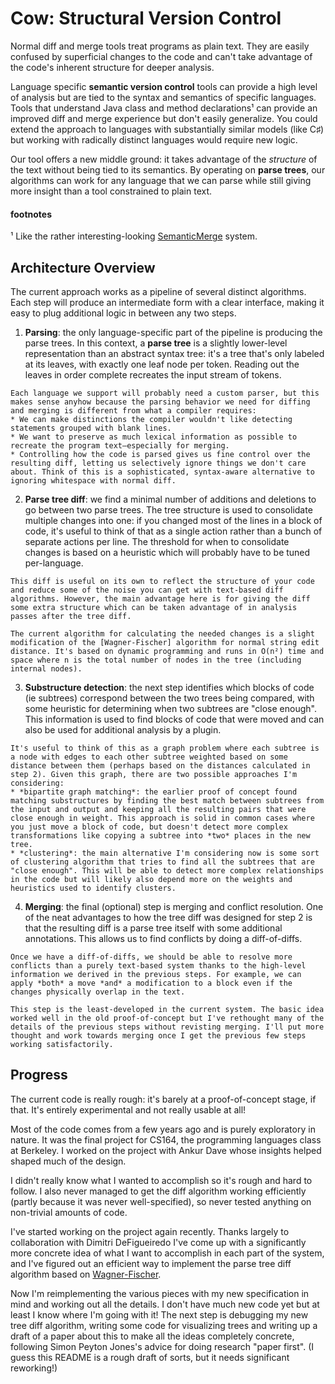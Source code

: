 # Cow: Structural Version Control
Normal diff and merge tools treat programs as plain text. They are easily confused by superficial changes to the code and can't take advantage of the code's inherent structure for deeper analysis.

Language specific **semantic version control** tools can provide a high level of analysis but are tied to the syntax and semantics of specific languages. Tools that understand Java class and method declarations¹ can provide an improved diff and merge experience but don't easily generalize. You could extend the approach to languages with substantially similar models (like C♯) but working with radically distinct languages would require new logic.

Our tool offers a new middle ground: it takes advantage of the *structure* of the text without being tied to its semantics. By operating on **parse trees**, our algorithms can work for any language that we can parse while still giving more insight than a tool constrained to plain text.

#### footnotes
¹ Like the rather interesting-looking [SemanticMerge] system.

[SemanticMerge]: https://www.semanticmerge.com/

## Architecture Overview

The current approach works as a pipeline of several distinct algorithms. Each step will produce an intermediate form with a clear interface, making it easy to plug additional logic in between any two steps.

  1. **Parsing**: the only language-specific part of the pipeline is producing the parse trees. In this context, a **parse tree** is a slightly lower-level representation than an abstract syntax tree: it's a tree that's only labeled at its leaves, with exactly one leaf node per token. Reading out the leaves in order complete recreates the input stream of tokens.
  
    Each language we support will probably need a custom parser, but this makes sense anyhow because the parsing behavior we need for diffing and merging is different from what a compiler requires:
    * We can make distinctions the compiler wouldn't like detecting statements grouped with blank lines.
    * We want to preserve as much lexical information as possible to recreate the program text—especially for merging.
    * Controlling how the code is parsed gives us fine control over the resulting diff, letting us selectively ignore things we don't care about. Think of this is a sophisticated, syntax-aware alternative to ignoring whitespace with normal diff.
  
  2. **Parse tree diff**: we find a minimal number of additions and deletions to go between two parse trees. The tree structure is used to consolidate multiple changes into one: if you changed most of the lines in a block of code, it's useful to think of that as a single action rather than a bunch of separate actions per line. The threshold for when to consolidate changes is based on a heuristic which will probably have to be tuned per-language.
  
    This diff is useful on its own to reflect the structure of your code and reduce some of the noise you can get with text-based diff algorithms. However, the main advantage here is for giving the diff some extra structure which can be taken advantage of in analysis passes after the tree diff.
  
    The current algorithm for calculating the needed changes is a slight modification of the [Wagner-Fischer] algorithm for normal string edit distance. It's based on dynamic programming and runs in O(n²) time and space where n is the total number of nodes in the tree (including internal nodes).
  
  3. **Substructure detection**: the next step identifies which blocks of code (ie subtrees) correspond between the two trees being compared, with some heuristic for determining when two subtrees are "close enough". This information is used to find blocks of code that were moved and can also be used for additional analysis by a plugin.
  
    It's useful to think of this as a graph problem where each subtree is a node with edges to each other subtree weighted based on some distance between them (perhaps based on the distances calculated in step 2). Given this graph, there are two possible approaches I'm considering:
    * *bipartite graph matching*: the earlier proof of concept found matching substructures by finding the best match between subtrees from the input and output and keeping all the resulting pairs that were close enough in weight. This approach is solid in common cases where you just move a block of code, but doesn't detect more complex transformations like copying a subtree into *two* places in the new tree.
    * *clustering*: the main alternative I'm considering now is some sort of clustering algorithm that tries to find all the subtrees that are "close enough". This will be able to detect more complex relationships in the code but will likely also depend more on the weights and heuristics used to identify clusters.
    
  4. **Merging**: the final (optional) step is merging and conflict resolution. One of the neat advantages to how the tree diff was designed for step 2 is that the resulting diff is a parse tree itself with some additional annotations. This allows us to find conflicts by doing a diff-of-diffs.
  
    Once we have a diff-of-diffs, we should be able to resolve more conflicts than a purely text-based system thanks to the high-level information we derived in the previous steps. For example, we can apply *both* a move *and* a modification to a block even if the changes physically overlap in the text.
  
    This step is the least-developed in the current system. The basic idea worked well in the old proof-of-concept but I've rethought many of the details of the previous steps without revisting merging. I'll put more thought and work towards merging once I get the previous few steps working satisfactorily.

[Wagner-Fischer]: https://en.wikipedia.org/wiki/Wagner%E2%80%93Fischer_algorithm

## Progress

The current code is really rough: it's barely at a proof-of-concept stage, if that. It's entirely experimental and not really usable at all!

Most of the code comes from a few years ago and is purely exploratory in nature. It was the final project for CS164, the programming languages class at Berkeley. I worked on the project with Ankur Dave whose insights helped shaped much of the design.

I didn't really know what I wanted to accomplish so it's rough and hard to follow. I also never managed to get the diff algorithm working efficiently (partly because it was never well-specified), so never tested anything on non-trivial amounts of code.

I've started working on the project again recently. Thanks largely to collaboration with Dimitri DeFigueiredo I've come up with a significantly more concrete idea of what I want to accomplish in each part of the system, and I've figured out an efficient way to implement the parse tree diff algorithm based on [Wagner-Fischer].

Now I'm reimplementing the various pieces with my new specification in mind and working out all the details. I don't have much new code yet but at least I know where I'm going with it! The next step is debugging my new tree diff algorithm, writing some code for visualizing trees and writing up a draft of a paper about this to make all the ideas completely concrete, following Simon Peyton Jones's advice for doing research "paper first". (I guess this README is a rough draft of sorts, but it needs significant reworking!)

